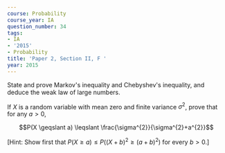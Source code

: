 ```yaml
---
course: Probability
course_year: IA
question_number: 34
tags:
- IA
- '2015'
- Probability
title: 'Paper 2, Section II, F '
year: 2015
---
```




State and prove Markov's inequality and Chebyshev's inequality, and deduce the weak law of large numbers.

If $X$ is a random variable with mean zero and finite variance $\sigma^{2}$, prove that for any $a>0$,

$$P(X \geqslant a) \leqslant \frac{\sigma^{2}}{\sigma^{2}+a^{2}}$$

[Hint: Show first that $P(X \geqslant a) \leqslant P\left((X+b)^{2} \geqslant(a+b)^{2}\right)$ for every $b>0$.]
